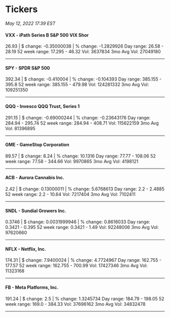 # Tickers
*May 12, 2022 17:39 EST*

#### VXX - iPath Series B S&P 500 VIX Shor
26.93 | $ change: -0.35000038 | % change: -1.2829926
Day range: 26.58 - 28.19 52 week range: 17.295 - 46.32
Vol: 3637834 3mo Avg Vol: 27049180

---

#### SPY - SPDR S&P 500
392.34 | $ change: -0.410004 | % change: -0.104393
Day range: 385.155 - 395.8 52 week range: 385.155 - 479.98
Vol: 124281332 3mo Avg Vol: 109251350

---

#### QQQ - Invesco QQQ Trust, Series 1
291.15 | $ change: -0.69000244 | % change: -0.23643176
Day range: 284.94 - 295.74 52 week range: 284.94 - 408.71
Vol: 115622159 3mo Avg Vol: 81396895

---

#### GME - GameStop Corporation
89.57 | $ change: 8.24 | % change: 10.1316
Day range: 77.77 - 108.06 52 week range: 77.58 - 344.66
Vol: 9970865 3mo Avg Vol: 4198121

---

#### ACB - Aurora Cannabis Inc.
2.42 | $ change: 0.13000011 | % change: 5.6768613
Day range: 2.2 - 2.4885 52 week range: 2.2 - 10.64
Vol: 7217404 3mo Avg Vol: 7102411

---

#### SNDL - Sundial Growers Inc.
0.3746 | $ change: 0.0031999946 | % change: 0.8616033
Day range: 0.3421 - 0.395 52 week range: 0.3421 - 1.49
Vol: 92248006 3mo Avg Vol: 97620660

---

#### NFLX - Netflix, Inc.
174.31 | $ change: 7.9400024 | % change: 4.7724967
Day range: 162.755 - 177.57 52 week range: 162.755 - 700.99
Vol: 17427346 3mo Avg Vol: 11323168

---

#### FB - Meta Platforms, Inc.
191.24 | $ change: 2.5 | % change: 1.3245734
Day range: 184.79 - 198.05 52 week range: 169.0 - 384.33
Vol: 37696162 3mo Avg Vol: 34832478

---

